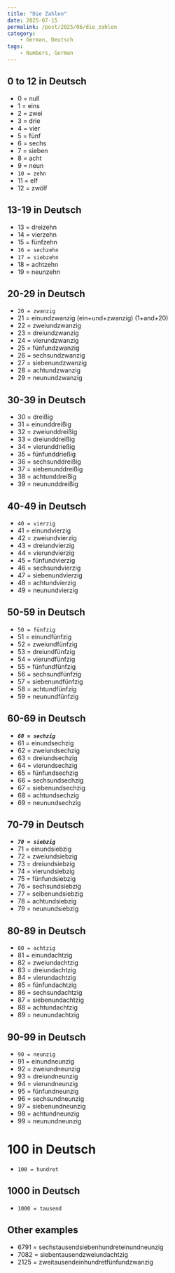 ```yaml
---
title: "Die Zahlen"
date: 2025-07-15
permalink: /post/2025/06/die_zahlen
category: 
    - German, Deutsch
tags:
    - Numbers, German
---
```


<!-- # Die Zahlen -->

## 0 to 12 in Deutsch

- 0 = null
- 1 = eins 
- 2 = zwei
- 3 = drie 
- 4 = vier
- 5 = fünf 
- 6 = sechs
- 7 = sieben
- 8 = acht 
- 9 = neun 
- `10 = zehn`
- 11 = elf
- 12 = zwölf

## 13-19 in Deutsch

- 13 = dreizehn 
- 14 = vierzehn 
- 15 = fünfzehn 
- `16 = sechzehn `
- `17 = siebzehn `
- 18 = achtzehn 
- 19 = neunzehn 


## 20-29 in Deutsch

- `20 = zwanzig `
- 21 = einundzwanzig (ein+und+zwanzig) (1+and+20)
- 22 = zweiundzwanzig
- 23 = dreiundzwanzig
- 24 = vierundzwanzig
- 25 = fünfundzwanzig
- 26 = sechsundzwanzig
- 27 = siebenundzwanzig
- 28 = achtundzwanzig
- 29 = neunundzwanzig

## 30-39 in Deutsch

- 30 = dreißig
- 31 = einunddreißig
- 32 = zweiunddreißig
- 33 = dreiunddreißig
- 34 = vierunddrießig
- 35 = fünfunddrießig
- 36 = sechsunddreißig
- 37 = siebenunddreißig
- 38 = achtunddreißig
- 39 = neununddreißig

## 40-49 in Deutsch

- `40 = vierzig`
- 41 = einundvierzig
- 42 = zweiundvierzig
- 43 = dreiundvierzig
- 44 = vierundvierzig
- 45 = fünfundvierzig
- 46 = sechsundvierzig
- 47 = siebenundvierzig
- 48 = achtundvierzig
- 49 = neunundvierzig

## 50-59 in Deutsch

- `50 = fünfzig`
- 51 = einundfünfzig
- 52 = zweiundfünfzig
- 53 = dreiundfünfzig
- 54 = vierundfünfzig
- 55 = fünfundfünfzig
- 56 = sechsundfünfzig
- 57 = siebenundfünfzig
- 58 = achtundfünfzig
- 59 = neunundfünfzig


## 60-69 in Deutsch

- ***`60 = sechzig`***
- 61 = einundsechzig
- 62 = zweiundsechzig
- 63 = dreiundsechzig
- 64 = vierundsechzig
- 65 = fünfundsechzig
- 66 = sechsundsechzig
- 67 = siebenundsechzig
- 68 = achtundsechzig
- 69 = neunundsechzig

## 70-79 in Deutsch

- ***`70 = siebzig`***
- 71 = einundsiebzig
- 72 = zweiundsiebzig
- 73 = dreiundsiebzig
- 74 = vierundsiebzig
- 75 = fünfundsiebzig
- 76 = sechsundsiebzig
- 77 = seibenundsiebzig
- 78 = achtundsiebzig
- 79 = neunundsiebzig

## 80-89 in Deutsch

- `80 = achtzig`
- 81 = einundachtzig
- 82 = zweiundachtzig
- 83 = dreiundachtzig
- 84 = vierundachtzig
- 85 = fünfundachtzig
- 86 = sechsundachtzig
- 87 = siebenundachtzig
- 88 = achtundachtzig
- 89 = neunundachtzig

## 90-99 in Deutsch

- `90 = neunzig`
- 91 = einundneunzig
- 92 = zweiundneunzig
- 93 = dreiundneunzig
- 94 = vierundneunzig
- 95 = fünfundneunzig
- 96 = sechsundneunzig
- 97 = siebenundneunzig
- 98 = achtundneunzig
- 99 = neunundneunzig

# 100 in Deutsch

- `100 = hundret `


## 1000 in Deutsch 

- `1000 = tausend `


## Other examples

- 6791 = sechstausendsiebenhundreteinundneunzig
- 7082 = siebentausendzweiundachtzig
- 2125 = zweitausendeinhundretfünfundzwanzig
